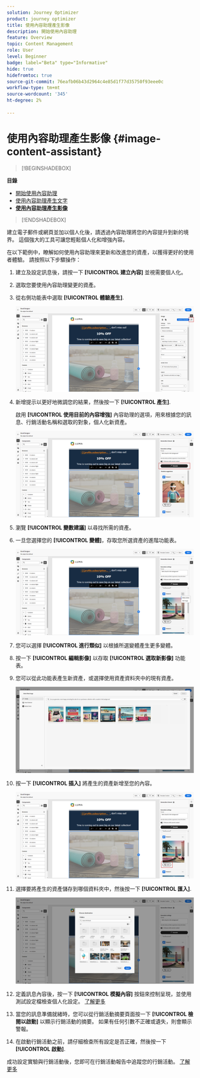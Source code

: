 ```yaml
---
solution: Journey Optimizer
product: journey optimizer
title: 使用內容助理產生影像
description: 開始使用內容助理
feature: Overview
topic: Content Management
role: User
level: Beginner
badge: label="Beta" type="Informative"
hide: true
hidefromtoc: true
source-git-commit: 76eafb06b43d2964c4e85d1f77d35750f93eee0c
workflow-type: tm+mt
source-wordcount: '345'
ht-degree: 2%

---
```


# 使用內容助理產生影像 {#image-content-assistant}

>[!BEGINSHADEBOX]

**目錄**

* [開始使用內容助理](gs-generative.md)
* [使用內容助理產生文字](generative-title.md)
* **[使用內容助理產生影像](generative-image.md)**

>[!ENDSHADEBOX]



建立電子郵件或網頁並加以個人化後，請透過內容助理將您的內容提升到新的境界。 這個強大的工具可讓您輕鬆個人化和增強內容。

在以下範例中，瞭解如何使用內容助理來更新和改進您的資產，以獲得更好的使用者體驗。 請按照以下步驟操作：

1. 建立及設定訊息後，請按一下 **[!UICONTROL 建立內容]** 並視需要個人化。

1. 選取您要使用內容助理變更的資產。

1. 從右側功能表中選取 **[!UICONTROL 體驗產生]**.

   ![](assets/gen-ai-image-1.png)

1. 新增提示以更好地微調您的結果，然後按一下 **[!UICONTROL 產生]**.

   啟用 **[!UICONTROL 使用目前的內容增強]** 內容助理的選項，用來根據您的訊息、行銷活動名稱和選取的對象，個人化新資產。

   ![](assets/gen-ai-image-2.png)

1. 瀏覽 **[!UICONTROL 變數建議]** 以尋找所需的資產。

1. 一旦您選擇您的 **[!UICONTROL 變體]**，存取您所選資產的進階功能表。

   ![](assets/gen-ai-image-3.png)

1. 您可以選擇 **[!UICONTROL 進行類似]** 以根據所選變體產生更多變體。

1. 按一下 **[!UICONTROL 編輯影像]** 以存取 **[!UICONTROL 選取新影像]** 功能表。

1. 您可以從此功能表產生新資產，或選擇使用資產資料夾中的現有資產。

   ![](assets/gen-ai-image-4.png)

1. 按一下 **[!UICONTROL 插入]** 將產生的資產新增至您的內容。

   ![](assets/gen-ai-image-5.png)

1. 選擇要將產生的資產儲存到哪個資料夾中，然後按一下 **[!UICONTROL 匯入]**.

   ![](assets/gen-ai-image-6.png)

1. 定義訊息內容後，按一下 **[!UICONTROL 模擬內容]** 按鈕來控制呈現，並使用測試設定檔檢查個人化設定。 [了解更多](../email/preview.md)

1. 當您的訊息準備就緒時，您可以從行銷活動摘要頁面按一下 **[!UICONTROL 檢閱以啟動]** 以顯示行銷活動的摘要。 如果有任何引數不正確或遺失，則會顯示警報。

1. 在啟動行銷活動之前，請仔細檢查所有設定是否正確，然後按一下 **[!UICONTROL 啟動]**.

成功設定實驗與行銷活動後，您即可在行銷活動報告中追蹤您的行銷活動。 [了解更多](../reports/campaign-global-report.md#experimentation-report)